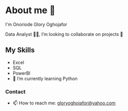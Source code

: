 # About me 🤗


I'm Onoriode Glory Oghojafor

Data Analyst 👩‍💻, I’m looking to collaborate on projects 👯

## My Skills
- Excel
- SQL
- PowerBI
- 🌱 I’m currently learning Python

### Contact
- 📫 How to reach me: gloryoghojafor@yahoo.com

